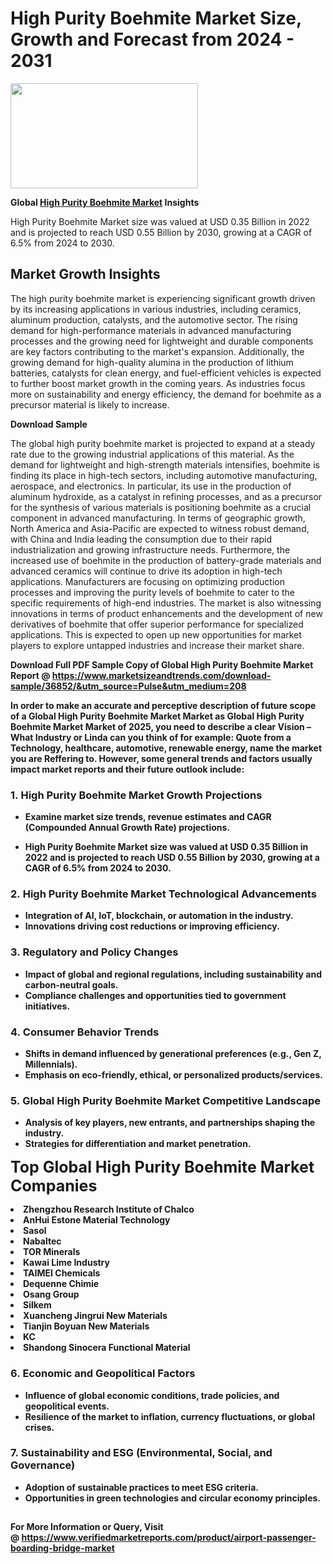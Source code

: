 <H1>High Purity Boehmite Market Size, Growth and Forecast from 2024 - 2031</H1><img class="aligncenter size-medium wp-image-584254" src="https://thirdeyenews.in/wp-content/uploads/2024/09/Global-Market-Research-300x168.jpeg" alt="" width="300" height="168" /><p><strong>Global&nbsp;<a href="https://www.marketsizeandtrends.com/download-sample/36852/&amp;utm_source=Pulse&amp;utm_medium=208">High Purity Boehmite Market</a> Insights</strong></p><p>High Purity Boehmite Market size was valued at USD 0.35 Billion in 2022 and is projected to reach USD 0.55 Billion by 2030, growing at a CAGR of 6.5% from 2024 to 2030.</p><p><h2>Market Growth Insights</h2> <p>The high purity boehmite market is experiencing significant growth driven by its increasing applications in various industries, including ceramics, aluminum production, catalysts, and the automotive sector. The rising demand for high-performance materials in advanced manufacturing processes and the growing need for lightweight and durable components are key factors contributing to the market's expansion. Additionally, the growing demand for high-quality alumina in the production of lithium batteries, catalysts for clean energy, and fuel-efficient vehicles is expected to further boost market growth in the coming years. As industries focus more on sustainability and energy efficiency, the demand for boehmite as a precursor material is likely to increase.</p> <p><strong>Download Sample</strong></p> <p>The global high purity boehmite market is projected to expand at a steady rate due to the growing industrial applications of this material. As the demand for lightweight and high-strength materials intensifies, boehmite is finding its place in high-tech sectors, including automotive manufacturing, aerospace, and electronics. In particular, its use in the production of aluminum hydroxide, as a catalyst in refining processes, and as a precursor for the synthesis of various materials is positioning boehmite as a crucial component in advanced manufacturing. In terms of geographic growth, North America and Asia-Pacific are expected to witness robust demand, with China and India leading the consumption due to their rapid industrialization and growing infrastructure needs. Furthermore, the increased use of boehmite in the production of battery-grade materials and advanced ceramics will continue to drive its adoption in high-tech applications. Manufacturers are focusing on optimizing production processes and improving the purity levels of boehmite to cater to the specific requirements of high-end industries. The market is also witnessing innovations in terms of product enhancements and the development of new derivatives of boehmite that offer superior performance for specialized applications. This is expected to open up new opportunities for market players to explore untapped industries and increase their market share.</p> <p><strong></p><p><span class=""><strong>Download Full PDF Sample Copy of Global High Purity Boehmite Market Report</strong> @ <a href="https://www.marketsizeandtrends.com/download-sample/36852/&amp;utm_source=Pulse&amp;utm_medium=208" target="_blank">https://www.marketsizeandtrends.com/download-sample/36852/&amp;utm_source=Pulse&amp;utm_medium=208</a></span></p><p>In order to make an accurate and perceptive description of future scope of a Global&nbsp;High Purity Boehmite Market Market as Global&nbsp;High Purity Boehmite Market Market of 2025, you need to describe a clear Vision &ndash; What Industry or Linda can you think of for example: Quote from a Technology, healthcare, automotive, renewable energy, name the market you are Reffering to. However, some general trends and factors usually impact market reports and their future outlook include:</p><h3>1.&nbsp;<strong>High Purity Boehmite Market Growth Projections</strong></h3><ul><li>Examine market size trends, revenue estimates and CAGR (Compounded Annual Growth Rate) projections.</li><li><p>High Purity Boehmite Market size was valued at USD 0.35 Billion in 2022 and is projected to reach USD 0.55 Billion by 2030, growing at a CAGR of 6.5% from 2024 to 2030.</p></li></ul><h3>2.&nbsp;<strong>High Purity Boehmite Market Technological Advancements</strong></h3><ul><li>Integration of AI, IoT, blockchain, or automation in the industry.</li><li>Innovations driving cost reductions or improving efficiency.</li></ul><h3>3.&nbsp;<strong>Regulatory and Policy Changes</strong></h3><ul><li>Impact of global and regional regulations, including sustainability and carbon-neutral goals.</li><li>Compliance challenges and opportunities tied to government initiatives.</li></ul><h3>4.&nbsp;<strong>Consumer Behavior Trends</strong></h3><ul><li>Shifts in demand influenced by generational preferences (e.g., Gen Z, Millennials).</li><li>Emphasis on eco-friendly, ethical, or personalized products/services.</li></ul><h3>5.&nbsp;<strong>Global High Purity Boehmite Market Competitive Landscape</strong></h3><ul><li>Analysis of key players, new entrants, and partnerships shaping the industry.</li><li>Strategies for differentiation and market penetration.</li></ul><p data-pm-slice="1 1 []"><span style="color: inherit; font-family: inherit; font-size: 25px;">Top Global High Purity Boehmite Market Companies</span></p><div class="" data-test-id=""><p><li>Zhengzhou Research Institute of Chalco</li><li> AnHui Estone Material Technology</li><li> Sasol</li><li> Nabaltec</li><li> TOR Minerals</li><li> Kawai Lime Industry</li><li> TAIMEI Chemicals</li><li> Dequenne Chimie</li><li> Osang Group</li><li> Silkem</li><li> Xuancheng Jingrui New Materials</li><li> Tianjin Boyuan New Materials</li><li> KC</li><li> Shandong Sinocera Functional Material</li></p></div><h3>6.&nbsp;<strong>Economic and Geopolitical Factors</strong></h3><ul><li>Influence of global economic conditions, trade policies, and geopolitical events.</li><li>Resilience of the market to inflation, currency fluctuations, or global crises.</li></ul><h3>7.&nbsp;<strong>Sustainability and ESG (Environmental, Social, and Governance)</strong></h3><ul><li>Adoption of sustainable practices to meet ESG criteria.</li><li>Opportunities in green technologies and circular economy principles.</li></ul><h2><strong style="font-size: 14px;">For More Information or Query, Visit @&nbsp;</strong><a style="background-color: #ffffff; font-size: 14px;" href="https://www.marketsizeandtrends.com/report/high-purity-boehmite-market/" target="_blank">https://www.verifiedmarketreports.com/product/airport-passenger-boarding-bridge-market</a></h2>
